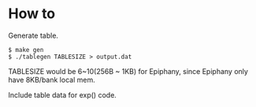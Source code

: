 # How to

Generate table.

    $ make gen
    $ ./tablegen TABLESIZE > output.dat

TABLESIZE would be 6~10(256B ~ 1KB) for Epiphany, since Epiphany only have 8KB/bank local mem.

Include table data for exp() code.
